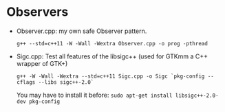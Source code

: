 # Observers

- Observer.cpp: my own safe Observer pattern.
  ```
  g++ --std=c++11 -W -Wall -Wextra Observer.cpp -o prog -pthread
  ```

- Sigc.cpp: Test all features of the libsigc++ (used for GTKmm a C++ wrapper of GTK+)
  ```
  g++ -W -Wall -Wextra --std=c++11 Sigc.cpp -o Sigc `pkg-config --cflags --libs sigc++-2.0`
  ```
  You may have to install it before:
  `sudo apt-get install libsigc++-2.0-dev pkg-config`
